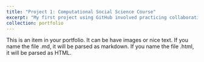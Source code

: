 ```yaml
---
title: "Project 1: Computational Social Science Course"
excerpt: "My first project using GitHub involved practicing collaboration with my teammates. Together, we learned how to create repositories, checkout new branches, make changes to existing shared code documents, and manage pull requests. <br/><img src='/images/500x300.png'>"
collection: portfolio
---
```


This is an item in your portfolio. It can be have images or nice text. If you name the file .md, it will be parsed as markdown. If you name the file .html, it will be parsed as HTML. 
